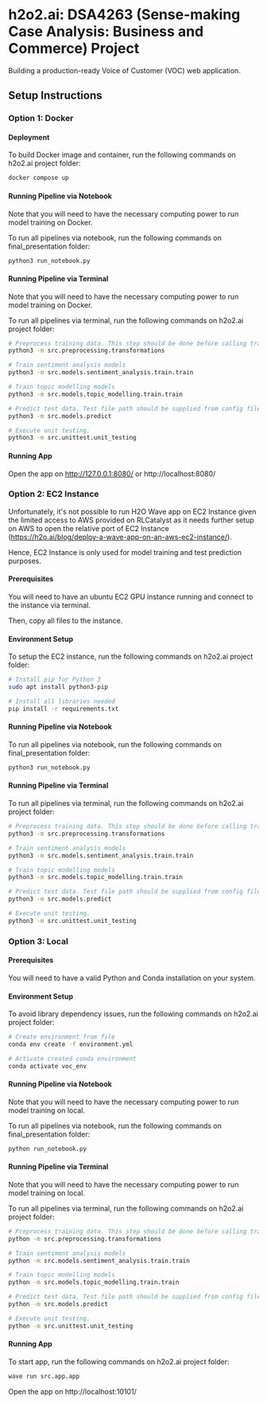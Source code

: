 # h2o2.ai: DSA4263 (Sense-making Case Analysis: Business and Commerce) Project

Building a production-ready Voice of Customer (VOC) web application.

## Setup Instructions

### Option 1: Docker

#### Deployment

To build Docker image and container, run the following commands on h2o2.ai project folder:

```bash
docker compose up
```

#### Running Pipeline via Notebook

Note that you will need to have the necessary computing power to run model training on Docker.

To run all pipelines via notebook, run the following commands on final_presentation folder:

```bash
python3 run_notebook.py
```

#### Running Pipeline via Terminal

Note that you will need to have the necessary computing power to run model training on Docker.

To run all pipelines via terminal, run the following commands on h2o2.ai project folder:

```bash
# Preprocess training data. This step should be done before calling train functions.
python3 -m src.preprocessing.transformations

# Train sentiment analysis models
python3 -m src.models.sentiment_analysis.train.train

# Train topic modelling models
python3 -m src.models.topic_modelling.train.train

# Predict test data. Test file path should be supplied from config file.
python3 -m src.models.predict

# Execute unit testing.
python3 -m src.unittest.unit_testing
```

#### Running App

Open the app on http://127.0.0.1:8080/ or http://localhost:8080/

### Option 2: EC2 Instance

Unfortunately, it's not possible to run H2O Wave app on EC2 Instance given the limited access to AWS provided on RLCatalyst as it needs further setup on AWS to open the relative port of EC2 Instance (https://h2o.ai/blog/deploy-a-wave-app-on-an-aws-ec2-instance/).

Hence, EC2 Instance is only used for model training and test prediction purposes.

#### Prerequisites

You will need to have an ubuntu EC2 GPU instance running and connect to the instance via terminal.

Then, copy all files to the instance.

#### Environment Setup

To setup the EC2 instance, run the following commands on h2o2.ai project folder:

```bash
# Install pip for Python 3
sudo apt install python3-pip

# Install all libraries needed
pip install -r requirements.txt
```

#### Running Pipeline via Notebook

To run all pipelines via notebook, run the following commands on final_presentation folder:

```bash
python3 run_notebook.py
```

#### Running Pipeline via Terminal

To run all pipelines via terminal, run the following commands on h2o2.ai project folder:

```bash
# Preprocess training data. This step should be done before calling train functions.
python3 -m src.preprocessing.transformations

# Train sentiment analysis models
python3 -m src.models.sentiment_analysis.train.train

# Train topic modelling models
python3 -m src.models.topic_modelling.train.train

# Predict test data. Test file path should be supplied from config file.
python3 -m src.models.predict

# Execute unit testing.
python3 -m src.unittest.unit_testing
```

### Option 3: Local

#### Prerequisites

You will need to have a valid Python and Conda installation on your system.

#### Environment Setup

To avoid library dependency issues, run the following commands on h2o2.ai project folder:

```bash
# Create environment from file
conda env create -f environment.yml

# Activate created conda environment
conda activate voc_env
```

#### Running Pipeline via Notebook

Note that you will need to have the necessary computing power to run model training on local.

To run all pipelines via notebook, run the following commands on final_presentation folder:

```bash
python run_notebook.py
```

#### Running Pipeline via Terminal

Note that you will need to have the necessary computing power to run model training on local.

To run all pipelines via terminal, run the following commands on h2o2.ai project folder:

```bash
# Preprocess training data. This step should be done before calling train functions.
python -m src.preprocessing.transformations

# Train sentiment analysis models
python -m src.models.sentiment_analysis.train.train

# Train topic modelling models
python -m src.models.topic_modelling.train.train

# Predict test data. Test file path should be supplied from config file.
python -m src.models.predict

# Execute unit testing.
python -m src.unittest.unit_testing
```

#### Running App

To start app, run the following commands on h2o2.ai project folder:

```bash
wave run src.app.app
```

Open the app on http://localhost:10101/

